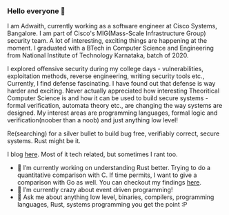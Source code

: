 ### Hello everyone 👋

I am Adwaith, currently working as a software engineer at Cisco Systems, Bangalore. I am part of Cisco's MIG(Mass-Scale Infrastructure Group) security team. A lot of interesting, exciting things are happening at the moment. I graduated with a BTech in Computer Science and Engineering from National Institute of Technology Karnataka, batch of 2020.

I explored offensive security during my college days - vulnerabilities, exploitation methods, reverse engineering, writing security tools etc., Currently, I find defense fascinating. I have found out that defense is way harder and exciting. Never actually appreciated how interesting Theoritical Computer Science is and how it can be used to build secure systems - formal verification, automata theory etc., are changing the way systems are designed. My interest areas are programming languages, formal logic and verification(noober than a noob) and just anything low level!

Re(searching) for a silver bullet to build bug free, verifiably correct, secure systems. Rust might be it.

I blog [here](https://www.pwnthebox.net/). Most of it tech related, but sometimes I rant too.

- 🔭 I’m currently working on understanding Rust better. Trying to do a quantitative comparison with C. If time permits, I want to give a comparison with Go as well. You can checkout my findings [here](https://www.pwnthebox.net/rust/2020/10/11/rust-c-experiments.html).
- 🌱 I’m currently crazy about event driven programming!
- 💬 Ask me about anything low level, binaries, compilers, programming languages, Rust, systems programming you get the point :P
